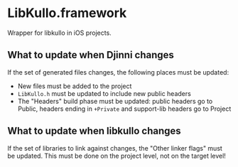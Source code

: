 # LibKullo.framework

Wrapper for libkullo in iOS projects.

## What to update when Djinni changes

If the set of generated files changes, the following places must be updated:

* New files must be added to the project
* `LibKullo.h` must be updated to include new public headers
* The "Headers" build phase must be updated: public headers go to Public, headers ending in `+Private` and support-lib headers go to Project

## What to update when libkullo changes

If the set of libraries to link against changes, the "Other linker flags" must be updated. This must be done on the project level, not on the target level!
